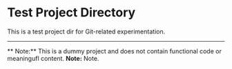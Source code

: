 # Test Project Directory

This is a test project dir for Git-related experimentation.

---

** Note:** This is a dummy project and does not contain functional code or meaningufl content.
**Note:** Note.

